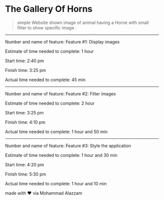 # The Gallery Of Horns

> simple Website shown image of animal having a Horne with small filter to show specific image .

-------------------

Number and name of feature: Feature #1: Display images

Estimate of time needed to complete: 1 hour 

Start time: 2:40 pm 

Finish time: 3:25 pm 

Actual time needed to complete: 45 min

-------------------------------------

Number and name of feature: Feature #2: Filter images

Estimate of time needed to complete: 2 hour 

Start time: 3:25 pm 

Finish time: 4:10 pm 

Actual time needed to complete: 1 hour and 50 min

----------------------------------------

Number and name of feature: Feature #3: Style the application

Estimate of time needed to complete: 1 hour and 30 min

Start time: 4:20 pm 

Finish time: 5:30 pm 

Actual time needed to complete: 1 hour and 10 min

made with ♥ via Mohammad Alazzam 
